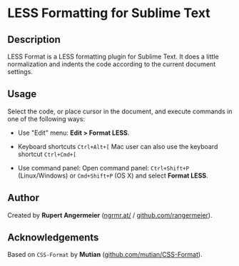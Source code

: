 LESS Formatting for Sublime Text
===================


Description
-----------

LESS Format is a LESS formatting plugin for Sublime Text. It does a little 
normalization and indents the code according to the current document settings.


Usage
-----

Select the code, or place cursor in the document, and execute commands in one of the following ways:

* Use "Edit" menu: **Edit &gt; Format LESS**.

* Keyboard shortcuts `Ctrl+Alt+[`
    Mac user can also use the keyboard shortcut `Ctrl+Cmd+[`

* Use command panel: Open command panel: `Ctrl+Shift+P` (Linux/Windows) or `Cmd+Shift+P` (OS X) and select **Format LESS**.


Author
------

Created by **Rupert Angermeier** ([ngrmr.at/](http://ngrmr.at/) / [github.com/rangermeier](https://github.com/rangermeier)).


Acknowledgements
----------------

Based on `CSS-Format` by **Mutian** ([github.com/mutian/CSS-Format](https://github.com/mutian/CSS-Format)).
